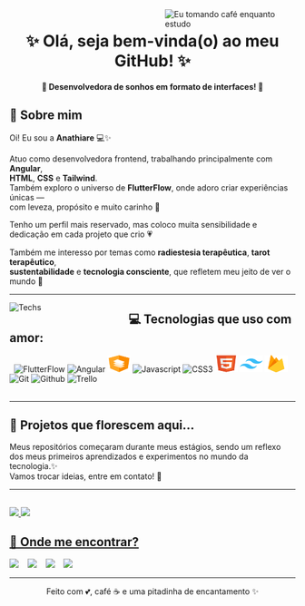   <img align="right" src="https://gifdb.com/images/high/lofi-coffee-laptop-bed-working-rc8j21p2rnwrz71s.gif" width="230" alt="Eu tomando café enquanto estudo">
   <h1 align="center">✨ Olá, seja bem-vinda(o) ao meu GitHub! ✨</h1>
        <p align="center">
          <b>🌸 Desenvolvedora de <strong>sonhos</strong> em formato de interfaces! 🌸</b>
        </p>
        <h2>🌷 Sobre mim</h2>
        <p>Oi! Eu sou a <strong>Anathiare</strong> 💻✨</p>
        <p>Atuo como desenvolvedora frontend, trabalhando principalmente com <strong>Angular</strong>,<br/> <strong>HTML</strong>, <strong>CSS</strong> e <strong>Tailwind</strong>. <br/>Também exploro o universo de <strong>FlutterFlow</strong>, onde adoro criar experiências únicas — <br/>com leveza, propósito e muito carinho 🦋</p>
        <p>Tenho um perfil mais reservado, mas coloco muita sensibilidade e <br/> dedicação em cada projeto que crio 💗</p>
        <p>Também me interesso por temas como <strong>radiestesia terapêutica</strong>, <strong>tarot terapêutico</strong>, <br/><strong>sustentabilidade</strong> e <strong>tecnologia consciente</strong>, que refletem meu jeito de ver o mundo 🌱</p>

---
  <img align="left" src="https://i.pinimg.com/originals/1a/25/13/1a25138b1d5523d3bcc86aa065fc5f18.gif" width="200" alt="Techs">
        <h2> &nbsp;&nbsp;💻 Tecnologias que uso com amor: </h2>
        <div>
          &nbsp;&nbsp;<img alt="FlutterFlow" height="30" width="40" src="https://docs.flutterflow.io/logos/logoMark_outlinePrimary_transparent.svg">
          <img alt="Angular" height="30" width="40" src="https://icongr.am/devicon/angularjs-original.svg?size=128&color=currentColor">
          <img alt="Angular Material" height="30" width="40" src="https://raw.githubusercontent.com/devicons/devicon/ca28c779441053191ff11710fe24a9e6c23690d6/icons/angularmaterial/angularmaterial-original.svg">
          <img alt="Javascript" height="30" width="40" src="https://icongr.am/devicon/javascript-original.svg?size=128&color=currentColor">
          <img alt="CSS3" height="30" width="40" src="https://icongr.am/devicon/css3-original.svg?size=128&color=currentColor">
          <img alt="HTML5" height="30" width="40" src="https://raw.githubusercontent.com/devicons/devicon/master/icons/html5/html5-original.svg">
          <img alt="TailWind Css" height="30" width="40" src="https://raw.githubusercontent.com/devicons/devicon/ca28c779441053191ff11710fe24a9e6c23690d6/icons/tailwindcss/tailwindcss-original.svg">
          <img alt="Firebase" height="30" width="40" src="https://raw.githubusercontent.com/devicons/devicon/ca28c779441053191ff11710fe24a9e6c23690d6/icons/firebase/firebase-original.svg">
          <img alt="Git" height="30" width="40" src="https://icongr.am/devicon/git-plain.svg?size=128&color=currentColor">
          <img alt="Github" height="30" width="40" src="https://icongr.am/devicon/github-original.svg?size=128&color=currentColor">
          <img alt="Trello" height="30" width="40" src="https://icongr.am/devicon/trello-plain.svg?size=128&color=currentColor">
        </div>
<br/>

---
## 🌸 Projetos que florescem aqui...

Meus repositórios começaram durante meus estágios, sendo um reflexo dos meus primeiros aprendizados e experimentos no mundo da tecnologia.✨  
Vamos trocar ideias, entre em contato! 💬

---
<br/>
   <a href="https://github.com/anathiare">
   <img height="165em" src="https://github-readme-stats.vercel.app/api?username=anathiare&show_icons=true&theme=omni&include_all_commits=true&count_private=true"/>
   <img height="165em" src="https://github-readme-stats.vercel.app/api/top-langs/?username=anathiare&layout=compact&langs_count=6&theme=omni"/>

 
## 💌 Onde me encontrar?

  <a href="https://www.youtube.com/@anathiare" target="_blank"><img src="https://cdn-icons-png.flaticon.com/512/1384/1384060.png" width="45"></a>
  &nbsp;&nbsp;
  <a href="https://instagram.com/anathiare" target="_blank"><img src="https://cdn-icons-png.flaticon.com/512/174/174855.png" width="40"></a>
  &nbsp;&nbsp;
  <a href = "mailto:anathiare@gmail.com" target="_blank"><img src="https://upload.wikimedia.org/wikipedia/commons/thumb/7/7e/Gmail_icon_%282020%29.svg/2560px-Gmail_icon_%282020%29.svg.png" width="50"></a>
  &nbsp;&nbsp;
  <a href="https://www.linkedin.com/in/anathiare" target="_blank"><img src="https://cdn-icons-png.flaticon.com/256/174/174857.png" width="40"></a> 

---

<p align="center">
  Feito com 💕, café ☕ e uma pitadinha de encantamento ✨
</p>

